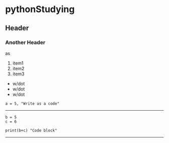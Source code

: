 # pythonStudying

## Header

### Another Header

as

1. item1
2. item2
3. item3

- w/dot
- w/dot
- w/dot

`a = 5, "Write as a code"`

---

```
b = 5
c = 6

print(b+c) "Code block"
```

---

